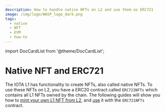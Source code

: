 ```yaml
---
description: How to handle native NFTs on L2 and use them as ERC721
image: /img/logo/WASP_logo_dark.png
tags:
  - native 
  - NFT
  - EVM
  - how-to
---
```

import DocCardList from '@theme/DocCardList';

# Native NFT and ERC721

The IOTA L1 has functionality to create NFTs, also called native NFTs. To use these NFTs on L2, you have
a ERC20 contract called `ERC721NFTs` which contains all L1 NFTs owned by the chain. The following guides will show you how to [mint your own L1 NFT from L2](./mint-nft.md), and [use](./use-as-erc721.md) it with the `ERC721NFTs` contract.

<DocCardList />